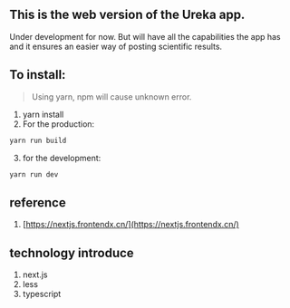 ## This is the web version of the Ureka app. 
Under development for now. But will have all the capabilities the app has and it ensures an easier way of posting scientific results.
## To install:
> Using yarn, npm will cause unknown error.
1. yarn install
2. For the production:
```bash
yarn run build
```
3. for the development:
```bash
yarn run dev
```

## reference
1. [https://nextjs.frontendx.cn/](https://nextjs.frontendx.cn/)

## technology introduce
1. next.js 
2. less
3. typescript
